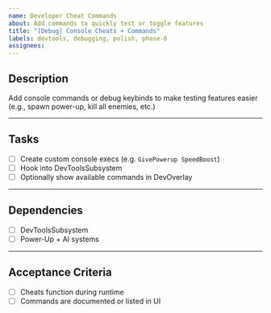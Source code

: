 ```yaml
---
name: Developer Cheat Commands
about: Add commands to quickly test or toggle features
title: "[Debug] Console Cheats + Commands"
labels: devtools, debugging, polish, phase-6
assignees: 
---
```


## Description

Add console commands or debug keybinds to make testing features easier (e.g., spawn power-up, kill all enemies, etc.)

---

## Tasks

- [ ] Create custom console execs (e.g. `GivePowerup SpeedBoost`)  
- [ ] Hook into DevToolsSubsystem  
- [ ] Optionally show available commands in DevOverlay  

---

## Dependencies

- [ ] DevToolsSubsystem  
- [ ] Power-Up + AI systems  

---

## Acceptance Criteria

- [ ] Cheats function during runtime  
- [ ] Commands are documented or listed in UI  

